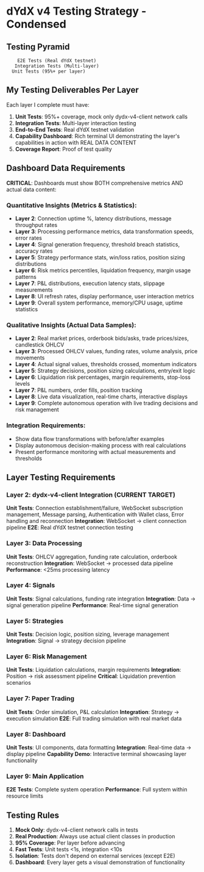 # dYdX v4 Testing Strategy - Condensed

## Testing Pyramid
```
    E2E Tests (Real dYdX testnet)
   Integration Tests (Multi-layer)  
  Unit Tests (95%+ per layer)
```

## My Testing Deliverables Per Layer
Each layer I complete must have:
1. **Unit Tests**: 95%+ coverage, mock only dydx-v4-client network calls
2. **Integration Tests**: Multi-layer interaction testing  
3. **End-to-End Tests**: Real dYdX testnet validation
4. **Capability Dashboard**: Rich terminal UI demonstrating the layer's capabilities in action with REAL DATA CONTENT
5. **Coverage Report**: Proof of test quality

## Dashboard Data Requirements
**CRITICAL**: Dashboards must show BOTH comprehensive metrics AND actual data content:

### Quantitative Insights (Metrics & Statistics):
- **Layer 2**: Connection uptime %, latency distributions, message throughput rates
- **Layer 3**: Processing performance metrics, data transformation speeds, error rates
- **Layer 4**: Signal generation frequency, threshold breach statistics, accuracy rates
- **Layer 5**: Strategy performance stats, win/loss ratios, position sizing distributions
- **Layer 6**: Risk metrics percentiles, liquidation frequency, margin usage patterns
- **Layer 7**: P&L distributions, execution latency stats, slippage measurements
- **Layer 8**: UI refresh rates, display performance, user interaction metrics
- **Layer 9**: Overall system performance, memory/CPU usage, uptime statistics

### Qualitative Insights (Actual Data Samples):
- **Layer 2**: Real market prices, orderbook bids/asks, trade prices/sizes, candlestick OHLCV
- **Layer 3**: Processed OHLCV values, funding rates, volume analysis, price movements
- **Layer 4**: Actual signal values, thresholds crossed, momentum indicators
- **Layer 5**: Strategy decisions, position sizing calculations, entry/exit logic
- **Layer 6**: Liquidation risk percentages, margin requirements, stop-loss levels
- **Layer 7**: P&L numbers, order fills, position tracking
- **Layer 8**: Live data visualization, real-time charts, interactive displays
- **Layer 9**: Complete autonomous operation with live trading decisions and risk management

### Integration Requirements:
- Show data flow transformations with before/after examples
- Display autonomous decision-making process with real calculations
- Present performance monitoring with actual measurements and thresholds

## Layer Testing Requirements

### Layer 2: dydx-v4-client Integration (CURRENT TARGET)
**Unit Tests**: Connection establishment/failure, WebSocket subscription management, Message parsing, Authentication with Wallet class, Error handling and reconnection
**Integration**: WebSocket → client connection pipeline
**E2E**: Real dYdX testnet connection testing

### Layer 3: Data Processing
**Unit Tests**: OHLCV aggregation, funding rate calculation, orderbook reconstruction
**Integration**: WebSocket → processed data pipeline
**Performance**: <25ms processing latency

### Layer 4: Signals
**Unit Tests**: Signal calculations, funding rate integration
**Integration**: Data → signal generation pipeline
**Performance**: Real-time signal generation

### Layer 5: Strategies
**Unit Tests**: Decision logic, position sizing, leverage management
**Integration**: Signal → strategy decision pipeline

### Layer 6: Risk Management
**Unit Tests**: Liquidation calculations, margin requirements
**Integration**: Position → risk assessment pipeline
**Critical**: Liquidation prevention scenarios

### Layer 7: Paper Trading
**Unit Tests**: Order simulation, P&L calculation
**Integration**: Strategy → execution simulation
**E2E**: Full trading simulation with real market data

### Layer 8: Dashboard
**Unit Tests**: UI components, data formatting
**Integration**: Real-time data → display pipeline
**Capability Demo**: Interactive terminal showcasing layer functionality

### Layer 9: Main Application
**E2E Tests**: Complete system operation
**Performance**: Full system within resource limits

## Testing Rules
1. **Mock Only**: dydx-v4-client network calls in tests
2. **Real Production**: Always use actual client classes in production
3. **95% Coverage**: Per layer before advancing
4. **Fast Tests**: Unit tests <1s, integration <10s
5. **Isolation**: Tests don't depend on external services (except E2E)
6. **Dashboard**: Every layer gets a visual demonstration of functionality
